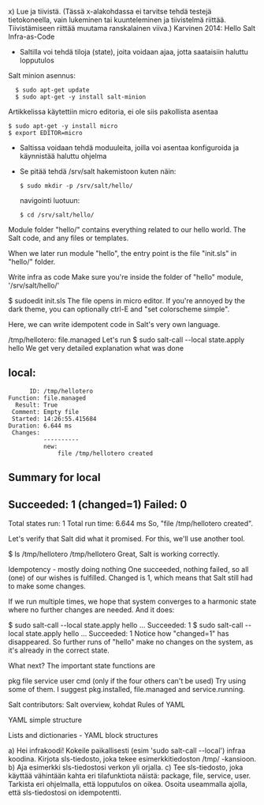x) Lue ja tiivistä. (Tässä x-alakohdassa ei tarvitse tehdä testejä tietokoneella, vain lukeminen tai kuunteleminen ja tiivistelmä riittää. Tiivistämiseen riittää muutama ranskalainen viiva.)
Karvinen 2014: Hello Salt Infra-as-Code

- Saltilla voi tehdä tiloja (state), joita voidaan ajaa, jotta saataisiin haluttu lopputulos



Salt minion asennus:

      $ sudo apt-get update
      $ sudo apt-get -y install salt-minion
      
Artikkelissa käytettiin micro editoria, ei ole siis pakollista asentaa

    $ sudo apt-get -y install micro
    $ export EDITOR=micro
    
- Saltissa voidaan tehdä moduuleita, joilla voi asentaa konfiguroida ja käynnistää haluttu ohjelma
- Se pitää tehdä /srv/salt hakemistoon kuten näin:


      $ sudo mkdir -p /srv/salt/hello/

  navigointi  luotuun:
  
      $ cd /srv/salt/hello/


Module folder "hello/" contains everything related to our hello world. The Salt code, and any files or templates.

When we later run module "hello", the entry point is the file "init.sls" in "hello/" folder.

Write infra as code
Make sure you're inside the folder of "hello" module, '/srv/salt/hello/'

$ sudoedit init.sls
The file opens in micro editor. If you're annoyed by the dark theme, you can optionally ctrl-E and "set colorscheme simple".

Here, we can write idempotent code in Salt's very own language.

/tmp/hellotero:
  file.managed
Let's run
$ sudo salt-call --local state.apply hello
We get very detailed explanation what was done

local:
----------
          ID: /tmp/hellotero
    Function: file.managed
      Result: True
     Comment: Empty file
     Started: 14:26:55.415684
    Duration: 6.644 ms
     Changes:
              ----------
              new:
                  file /tmp/hellotero created

Summary for local
------------
Succeeded: 1 (changed=1)
Failed:    0
------------
Total states run:     1
Total run time:   6.644 ms
So, "file /tmp/hellotero created".

Let's verify that Salt did what it promised. For this, we'll use another tool.

$ ls /tmp/hellotero
/tmp/hellotero
Great, Salt is working correctly.

Idempotency - mostly doing nothing
One succeeded, nothing failed, so all (one) of our wishes is fulfilled. Changed is 1, which means that Salt still had to make some changes.

If we run multiple times, we hope that system converges to a harmonic state where no further changes are needed. And it does:

$ sudo salt-call --local state.apply hello
...
Succeeded: 1
$ sudo salt-call --local state.apply hello
...
Succeeded: 1
Notice how "changed=1" has disappeared. So further runs of "hello" make no changes on the system, as it's already in the correct state.

What next?
The important state functions are

pkg
file
service
user
cmd (only if the four others can't be used)
Try using some of them. I suggest pkg.installed, file.managed and service.running.

Salt contributors: Salt overview, kohdat
Rules of YAML


YAML simple structure


Lists and dictionaries - YAML block structures


a) Hei infrakoodi! Kokeile paikallisesti (esim 'sudo salt-call --local') infraa koodina. Kirjota sls-tiedosto, joka tekee esimerkkitiedoston /tmp/ -kansioon.
b) Aja esimerkki sls-tiedostosi verkon yli orjalla.
c) Tee sls-tiedosto, joka käyttää vähintään kahta eri tilafunktiota näistä: package, file, service, user. Tarkista eri ohjelmalla, että lopputulos on oikea. Osoita useammalla ajolla, että sls-tiedostosi on idempotentti.
